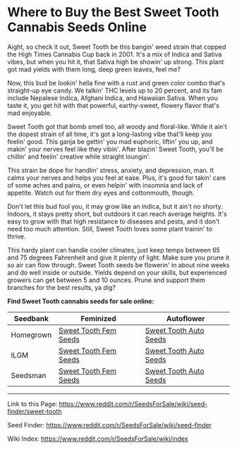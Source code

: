 # Where to Buy the Best Sweet Tooth Cannabis Seeds Online

Aight, so check it out, Sweet Tooth be this bangin' weed strain that copped the High Times Cannabis Cup back in 2001. It's a mix of Indica and Sativa vibes, but when you hit it, that Sativa high be showin' up strong. This plant got mad yields with them long, deep green leaves, feel me?

Now, this bud be lookin' hella fine with a rust and green color combo that's straight-up eye candy. We talkin' THC levels up to 20 percent, and its fam include Nepalese Indica, Afghani Indica, and Hawaiian Sativa. When you taste it, you get hit with that powerful, earthy-sweet, flowery flavor that's mad enjoyable.

Sweet Tooth got that bomb smell too, all woody and floral-like. While it ain't the dopest strain of all time, it's got a long-lasting vibe that'll keep you feelin' good. This ganja be gettin' you mad euphoric, liftin' you up, and makin' your nerves feel like they vibin'. After blazin' Sweet Tooth, you'll be chillin' and feelin' creative while straight loungin'.

This strain be dope for handlin' stress, anxiety, and depression, man. It calms your nerves and helps you feel at ease. Plus, it's good for takin' care of some aches and pains, or even helpin' with insomnia and lack of appetite. Watch out for them dry eyes and cottonmouth, though.

Don't let this bud fool you, it may grow like an indica, but it ain't no shorty. Indoors, it stays pretty short, but outdoors it can reach average heights. It's easy to grow with that high resistance to diseases and pests, and it don't need too much attention. Still, Sweet Tooth loves some plant trainin' to thrive.

This hardy plant can handle cooler climates, just keep temps between 65 and 75 degrees Fahrenheit and give it plenty of light. Make sure you prune it so air can flow through. Sweet Tooth seeds be flowerin' in about nine weeks and do well inside or outside. Yields depend on your skills, but experienced growers can get between 5 and 10 ounces. Prune and support them branches for the best results, ya dig?

**Find Sweet Tooth cannabis seeds for sale online:**

| Seedbank  | Feminized | Autoflower |
|-----------|-----------|------------|
| Homegrown | [Sweet Tooth Fem Seeds](https://homegrowncannabisco.com/products/sweet-tooth-feminized-marijuana-seeds?a_aid=sale) | [Sweet Tooth Auto Seeds](https://homegrowncannabisco.com/products/sweet-tooth-autoflower-marijuana-seeds?a_aid=sale) |
| ILGM      | [Sweet Tooth Fem Seeds](https://ilgm.com/products/sweet-tooth-feminized-seeds?aff=2191) | [Sweet Tooth Auto Seeds](https://ilgm.com/products/sweet-tooth-autoflower-seeds?aff=2191) |
| Seedsman  | [Sweet Tooth Fem Seeds](https://www.seedsman.com/breeders/sweet-tooth-seeds-barney-s-farm-seedssweet-tooth?a_aid=56f632ea3916c) | [Sweet Tooth Auto Seeds](https://www.seedsman.com/sweet-tooth-auto-feminised-seeds-atl-swt-auto-fem?a_aid=56f632ea3916c) |

___

Link to this Page: https://www.reddit.com/r/SeedsForSale/wiki/seed-finder/sweet-tooth

Seed Finder: https://www.reddit.com/r/SeedsForSale/wiki/seed-finder

Wiki Index: https://www.reddit.com/r/SeedsForSale/wiki/index

